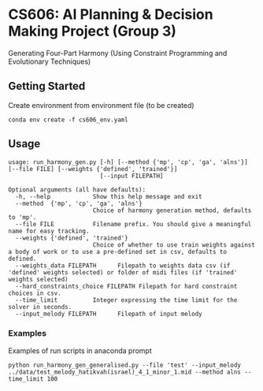 # CS606: AI Planning & Decision Making Project (Group 3)
Generating Four-Part Harmony (Using Constraint Programming and Evolutionary Techniques)

## Getting Started

Create environment from environment file (to be created)

`conda env create -f cs606_env.yaml`

## Usage

```
usage: run_harmony_gen.py [-h] [--method {'mp', 'cp', 'ga', 'alns'}] [--file FILE] [--weights {'defined', 'trained'}] 
                          [--input FILEPATH]

Optional arguments (all have defaults):
  -h, --help            Show this help message and exit
  --method  {'mp', 'cp', 'ga', 'alns'}    
                        Choice of harmony generation method, defaults to 'mp'.
  --file FILE           Filename prefix. You should give a meaningful name for easy tracking.
  --weights {'defined', 'trained'}
                        Choice of whether to use train weights against a body of work or to use a pre-defined set in csv, defaults to defined.
  --weights_data FILEPATH      Filepath to weights data csv (if 'defined' weights selected) or folder of midi files (if 'trained' weights selected)
  --hard_constraints_choice FILEPATH Filepath for hard constraint choices in csv.
  --time_limit          Integer expressing the time limit for the solver in seconds.
  --input_melody FILEPATH      Filepath of input melody
```

### Examples

Examples of run scripts in anaconda prompt

```
python run_harmony_gen_generalised.py --file 'test' --input_melody ../data/test_melody_hatikvah(israel)_4_1_minor_1.mid --method alns --time_limit 100
```
